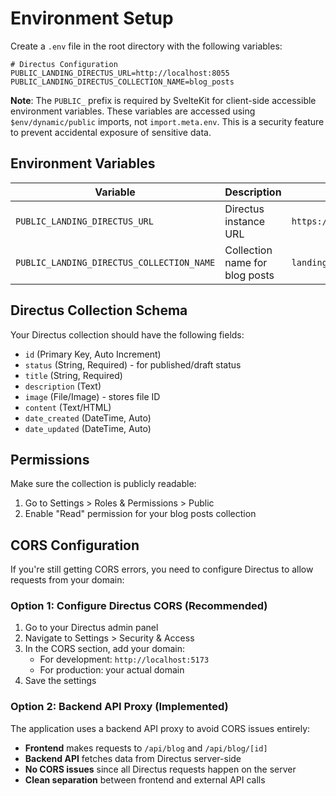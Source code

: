 # Environment Setup

Create a `.env` file in the root directory with the following variables:

```env
# Directus Configuration
PUBLIC_LANDING_DIRECTUS_URL=http://localhost:8055
PUBLIC_LANDING_DIRECTUS_COLLECTION_NAME=blog_posts
```

**Note**: The `PUBLIC_` prefix is required by SvelteKit for client-side accessible environment variables. These variables are accessed using `$env/dynamic/public` imports, not `import.meta.env`. This is a security feature to prevent accidental exposure of sensitive data.

## Environment Variables

| Variable | Description | Default |
|----------|-------------|---------|
| `PUBLIC_LANDING_DIRECTUS_URL` | Directus instance URL | `https://cms.cloverlabs.dev` |
| `PUBLIC_LANDING_DIRECTUS_COLLECTION_NAME` | Collection name for blog posts | `landing_test_posts` |

## Directus Collection Schema

Your Directus collection should have the following fields:

- `id` (Primary Key, Auto Increment)
- `status` (String, Required) - for published/draft status
- `title` (String, Required)
- `description` (Text)
- `image` (File/Image) - stores file ID
- `content` (Text/HTML)
- `date_created` (DateTime, Auto)
- `date_updated` (DateTime, Auto)

## Permissions

Make sure the collection is publicly readable:
1. Go to Settings > Roles & Permissions > Public
2. Enable "Read" permission for your blog posts collection

## CORS Configuration

If you're still getting CORS errors, you need to configure Directus to allow requests from your domain:

### Option 1: Configure Directus CORS (Recommended)

1. Go to your Directus admin panel
2. Navigate to Settings > Security & Access
3. In the CORS section, add your domain:
   - For development: `http://localhost:5173`
   - For production: your actual domain
4. Save the settings

### Option 2: Backend API Proxy (Implemented)

The application uses a backend API proxy to avoid CORS issues entirely:

- **Frontend** makes requests to `/api/blog` and `/api/blog/[id]`
- **Backend API** fetches data from Directus server-side
- **No CORS issues** since all Directus requests happen on the server
- **Clean separation** between frontend and external API calls
